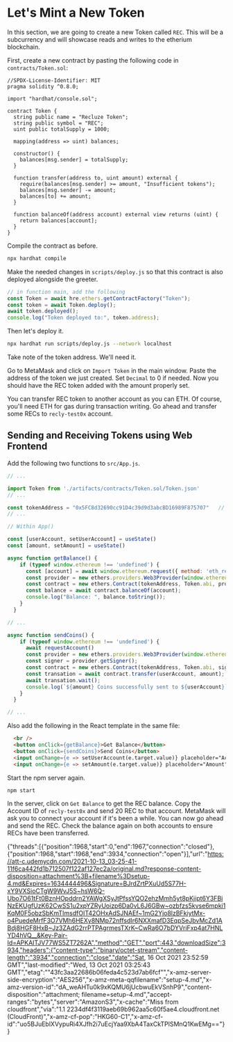 # Let's Mint a New Token

In this section, we are going to create a new Token called `REC`. This will be a subcurrency and will showcase reads and writes to the etherium blockchain. 

First, create a new contract by pasting the following code in `contracts/Token.sol`: 

```solidity 
//SPDX-License-Identifier: MIT
pragma solidity ^0.8.0;

import "hardhat/console.sol";

contract Token {
  string public name = "Recluze Token";
  string public symbol = "REC";
  uint public totalSupply = 1000;

  mapping(address => uint) balances;

  constructor() {
    balances[msg.sender] = totalSupply;
  }

  function transfer(address to, uint amount) external {
    require(balances[msg.sender] >= amount, "Insufficient tokens");
    balances[msg.sender] -= amount;
    balances[to] += amount;
  }

  function balanceOf(address account) external view returns (uint) {
    return balances[account];
  }
}
```

Compile the contract as before. 

```bash 
npx hardhat compile 
``` 

Make the needed changes in `scripts/deploy.js` so that this contract is also deployed alongside the greeter.  

```javascript
// in function main, add the following 
const Token = await hre.ethers.getContractFactory("Token");
const token = await Token.deploy();
await token.deployed();
console.log("Token deployed to:", token.address);
```


Then let's deploy it. 

```bash 
npx hardhat run scripts/deploy.js --network localhost
``` 

Take note of the token address. We'll need it. 

Go to MetaMask and click on `Import Token` in the main window. Paste the address of the token we just created. Set `Decimal` to 0 if needed. Now you should have the REC token added with the amount properly set. 

You can transfer REC token to another account as you can ETH. Of course, you'll need ETH for gas during transaction writing. Go ahead and transfer some RECs to `recly-test0x` account. 

## Sending and Receiving Tokens using Web Frontend 

Add the following two functions to `src/App.js`. 

```javascript 
// ... 

import Token from './artifacts/contracts/Token.sol/Token.json'
// ... 

const tokenAddress = "0x5FC8d32690cc91D4c39d9d3abcBD16989F875707"   // !!! Change this
// ... 

// Within App() 

const [userAccount, setUserAccount] = useState()
const [amount, setAmount] = useState()

async function getBalance() {
    if (typeof window.ethereum !== 'undefined') {
      const [account] = await window.ethereum.request({ method: 'eth_requestAccounts' })
      const provider = new ethers.providers.Web3Provider(window.ethereum);
      const contract = new ethers.Contract(tokenAddress, Token.abi, provider)
      const balance = await contract.balanceOf(account);
      console.log("Balance: ", balance.toString());
    }
  }

// ... 

async function sendCoins() {
    if (typeof window.ethereum !== 'undefined') {
      await requestAccount()
      const provider = new ethers.providers.Web3Provider(window.ethereum);
      const signer = provider.getSigner();
      const contract = new ethers.Contract(tokenAddress, Token.abi, signer);
      const transation = await contract.transfer(userAccount, amount);
      await transation.wait();
      console.log(`${amount} Coins successfully sent to ${userAccount}`);
    }
  }

// ...

```

Also add the following in the React template in the same file: 

```html
  <br />
  <button onClick={getBalance}>Get Balance</button>
  <button onClick={sendCoins}>Send Coins</button>
  <input onChange={e => setUserAccount(e.target.value)} placeholder="Account ID" />
  <input onChange={e => setAmount(e.target.value)} placeholder="Amount" />
```


Start the npm server again. 

```bash 
npm start 
```

In the server, click on `Get Balance` to get the REC balance. Copy the Account ID of `recly-test0x` and send 20 REC to that account. MetaMask will ask you to connect your account if it's been a while. You can now go ahead and send the REC. Check the balance again on both accounts to ensure RECs have been transferred. 

{"threads":[{"position":1968,"start":0,"end":1967,"connection":"closed"},{"position":1968,"start":1968,"end":3934,"connection":"open"}],"url":"https://att-c.udemycdn.com/2021-10-13_03-25-41-11f6ca442fd1b712507f122af127ec2a/original.md?response-content-disposition=attachment%3B+filename%3Dsetup-4.md&Expires=1634444496&Signature=BJrdZrtPXuUd5S77H-xY9VXSioCTgW9WvJ5S~hsW6Q-Ubo7O61tFt0BznHOpddrn2YAWgXSyJtPfssYQO2ehzMmh5yt8pKjipt6Y3FBiNzEKUgfUzK62CwSS1u2xpYZRyUoizp6Da0vL6J6GBw~ozbfzs5kvse6mpki1KqM0F5obzSbKmTImsdfOIT42OHxAdSJNAEf~1mG2Yjo8lzBFkiytMx-o4PuedeMrfF3O7VMh6HEXy8NMp72nffsdIr6NXXmafD3EqpSeJbvMcZd1ABdj8HGF8HxB~Jz3ZAdG2rrPTPAgrmesTXrK~CwRa6O7bDYVriFxp4at7HNLYD4hVQ__&Key-Pair-Id=APKAITJV77WS5ZT7262A","method":"GET","port":443,"downloadSize":3934,"headers":{"content-type":"binary/octet-stream","content-length":"3934","connection":"close","date":"Sat, 16 Oct 2021 23:52:59 GMT","last-modified":"Wed, 13 Oct 2021 03:25:43 GMT","etag":"\"43fc3aa22686b06feda4c523d7ab6fcf\"","x-amz-server-side-encryption":"AES256","x-amz-meta-qqfilename":"setup-4.md","x-amz-version-id":"dA_weAHTu0k9xKQMU6jUcbwuEkVSnhP9","content-disposition":"attachment; filename=setup-4.md","accept-ranges":"bytes","server":"AmazonS3","x-cache":"Miss from cloudfront","via":"1.1 2234df4f3119aeb69b962aa5c60f5ae4.cloudfront.net (CloudFront)","x-amz-cf-pop":"HKG60-C1","x-amz-cf-id":"uo5BJuEblXVypuRi4XJfh2i7uEcjYaa9XbA4TaxCkTPlSMnQ1KwEMg=="}}                                                                                                                                                                                                                                                                                                                                                                                                                                                                                                                                                                                                                                                                                                                                                                                                                                                                                                                                                                                                                                                                                                                                                                                                                                                                                                                                                                                                                                                                                                                                                                                                                                                                                                                                                                                                                                                                                                                                                                                                                                                                                                                                                                                                                                                                                                                                                                                                                                                                                                                                                                                                                                                                                                                                                                                                                                                                                                                                                                                                                                                                                                                                                                                                                                                                                                                                                                                                                                                                                                                                                                                                                                                                                                                                                                                                                                                                                                                                                                                                                                                                                                                                                                                                                                                                                                                                                                                                                                                                                                                                                                                                                                                                                                                                                                                                                                                                                                                                                                                                                                                                                                                                                                                                                                                                                                                                                                                                                                                                                                                                                                                                                                                                                                                                                                                                                                                                                                                                                                                                                                                                                                                                                                                                                                                                                                                                                                                                                                                                                                                                                                                                                                                                                                                                                                                                                                                                                                                                                                                                                                                                                                                                                                                                                                                                                                                                                                                                                                                                                                                                                                                                                                                                                                                                                                                                                                                                                                                                                                                                                                                                                                                                                                                                                                                                                                                                                                                                                                                                                                                                                                                                                                                                                                                                                                                                                                                                                                                                                                                                                                                                                                                                                                                       